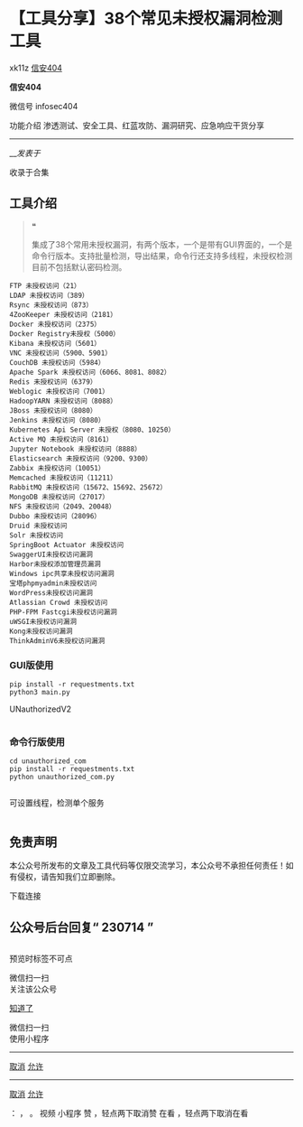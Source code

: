 #  【工具分享】38个常见未授权漏洞检测工具

xk11z  [ 信安404 ](javascript:void\(0\);)

**信安404** ![]()

微信号 infosec404

功能介绍 渗透测试、安全工具、红蓝攻防、漏洞研究、应急响应干货分享

____

___发表于_

收录于合集

## 工具介绍

> ❝
>
>
> 集成了38个常用未授权漏洞，有两个版本，一个是带有GUI界面的，一个是命令行版本。支持批量检测，导出结果，命令行还支持多线程，未授权检测目前不包括默认密码检测。
    
    
    FTP 未授权访问（21）  
    LDAP 未授权访问（389）  
    Rsync 未授权访问（873）  
    4ZooKeeper 未授权访问（2181）  
    Docker 未授权访问（2375）  
    Docker Registry未授权（5000）  
    Kibana 未授权访问（5601）  
    VNC 未授权访问（5900、5901）  
    CouchDB 未授权访问（5984）  
    Apache Spark 未授权访问（6066、8081、8082）  
    Redis 未授权访问（6379）  
    Weblogic 未授权访问（7001）  
    HadoopYARN 未授权访问（8088）  
    JBoss 未授权访问（8080）  
    Jenkins 未授权访问（8080）  
    Kubernetes Api Server 未授权（8080、10250）  
    Active MQ 未授权访问（8161）  
    Jupyter Notebook 未授权访问（8888）  
    Elasticsearch 未授权访问（9200、9300）  
    Zabbix 未授权访问（10051）  
    Memcached 未授权访问（11211）  
    RabbitMQ 未授权访问（15672、15692、25672）  
    MongoDB 未授权访问（27017）  
    NFS 未授权访问（2049、20048）  
    Dubbo 未授权访问（28096）  
    Druid 未授权访问  
    Solr 未授权访问  
    SpringBoot Actuator 未授权访问  
    SwaggerUI未授权访问漏洞  
    Harbor未授权添加管理员漏洞  
    Windows ipc共享未授权访问漏洞  
    宝塔phpmyadmin未授权访问  
    WordPress未授权访问漏洞  
    Atlassian Crowd 未授权访问  
    PHP-FPM Fastcgi未授权访问漏洞  
    uWSGI未授权访问漏洞  
    Kong未授权访问漏洞  
    ThinkAdminV6未授权访问漏洞  
    

### GUI版使用

    
    
    pip install -r requestments.txt  
    python3 main.py  
    

![]()UNauthorizedV2

![]()

### 命令行版使用

    
    
    cd unauthorized_com  
    pip install -r requestments.txt  
    python unauthorized_com.py  
    

![]()

![]()可设置线程，检测单个服务

![]()

## 免责声明

本公众号所发布的文章及工具代码等仅限交流学习，本公众号不承担任何责任！如有侵权，请告知我们立即删除。

下载连接

## 公众号后台回复“ **230714** ”

  

![]()

预览时标签不可点

微信扫一扫  
关注该公众号

[知道了](javascript:;)

微信扫一扫  
使用小程序

****

[取消](javascript:void\(0\);) [允许](javascript:void\(0\);)

****

[取消](javascript:void\(0\);) [允许](javascript:void\(0\);)

： ， 。   视频 小程序 赞 ，轻点两下取消赞 在看 ，轻点两下取消在看

